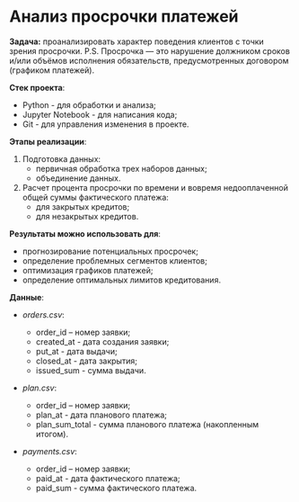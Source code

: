 # Анализ просрочки платежей

**Задача:** проанализировать характер поведения клиентов с точки зрения просрочки.
P.S. Просрочка — это нарушение должником сроков и/или объёмов исполнения обязательств, предусмотренных договором (графиком платежей).

**Стек проекта**: 
* Python - для обработки и анализа;
* Jupyter Notebook - для написания кода;
* Git - для управления изменения в проекте.

**Этапы реализации**:
1. Подготовка данных:
   * первичная обработка трех наборов данных;
   * объединение данных.
2. Расчет процента просрочки по времени и вовремя недооплаченной общей суммы фактического платежа:
   * для закрытых кредитов;
   * для незакрытых кредитов.

**Результаты можно использовать для**:
* прогнозирование потенциальных просрочек;
* определение проблемных сегментов клиентов;
* оптимизация графиков платежей;
* определение оптимальных лимитов кредитования.

**Данные**:
* *orders.csv*:
  - order_id – номер заявки;
  - created_at - дата создания заявки;
  - put_at - дата выдачи;
  - closed_at - дата закрытия;
  - issued_sum - сумма выдачи.

* *plan.csv*:
  - order_id – номер заявки;
  - plan_at - дата планового платежа;
  - plan_sum_total - сумма планового платежа (накопленным итогом).

* *payments.csv*:
  - order_id – номер заявки;
  - paid_at - дата фактического платежа;
  - paid_sum - сумма фактического платежа.

